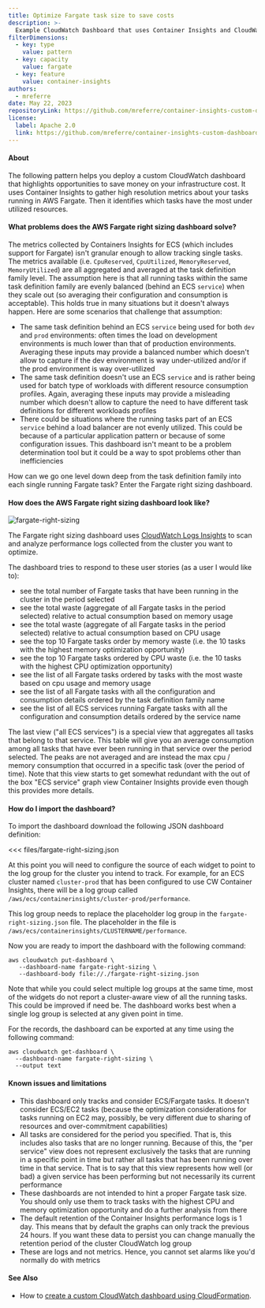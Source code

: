 ```yaml
---
title: Optimize Fargate task size to save costs
description: >-
  Example CloudWatch Dashboard that uses Container Insights and CloudWatch Log Insights queries to identify AWS Fargate tasks that are sized too large
filterDimensions:
  - key: type
    value: pattern
  - key: capacity
    value: fargate
  - key: feature
    value: container-insights
authors:
  - mreferre
date: May 22, 2023
repositoryLink: https://github.com/mreferre/container-insights-custom-dashboards
license:
  label: Apache 2.0
  link: https://github.com/mreferre/container-insights-custom-dashboards/blob/master/LICENSE
---
```


#### About

The following pattern helps you deploy a custom CloudWatch dashboard that highlights opportunities to save money on your infrastructure cost. It uses Container Insights to gather high resolution metrics about your tasks running in AWS Fargate. Then it identifies which tasks have the most under utilized resources.

#### What problems does the AWS Fargate right sizing dashboard solve?

The metrics collected by Containers Insights for ECS (which includes support for Fargate) isn't granular enough to allow tracking single tasks. The metrics available (i.e. `CpuReserved`, `CpuUtilized`, `MemoryReserved`, `MemoryUtilized`) are all aggregated and averaged at the task definition family level. The assumption here is that all running tasks within the same task definition family are evenly balanced (behind an ECS `service`) when they scale out (so averaging their configuration and consumption is acceptable). This holds true in many situations but it doesn't always happen. Here are some scenarios that challenge that assumption:

- The same task definition behind an ECS `service` being used for both `dev` and `prod` environments: often times the load on development environments is much lower than that of production environments. Averaging these inputs may provide a balanced number which doesn't allow to capture if the dev environment is way under-utilized and/or if the prod environment is way over-utilized
- The same task definition doesn't use an ECS `service` and is rather being used for batch type of workloads with different resource consumption profiles. Again, averaging these inputs may provide a misleading number which doesn't allow to capture the need to have different task definitions for different workloads profiles
- There could be situations where the running tasks part of an ECS `service` behind a load balancer are not evenly utilized. This could be because of a particular application pattern or because of some configuration issues. This dashboard isn't meant to be a problem determination tool but it could be a way to spot problems other than inefficiencies

How can we go one level down deep from the task definition family into each single running Fargate task? Enter the Fargate right sizing dashboard.

#### How does the AWS Fargate right sizing dashboard look like?

![fargate-right-sizing](files/fargate-right-sizing.png)

The Fargate right sizing dashboard uses [CloudWatch Logs Insights](https://docs.aws.amazon.com/AmazonCloudWatch/latest/logs/AnalyzingLogData.html) to scan and analyze performance logs collected from the cluster you want to optimize.

The dashboard tries to respond to these user stories (as a user I would like to):
- see the total number of Fargate tasks that have been running in the cluster in the period selected
- see the total waste (aggregate of all Fargate tasks in the period selected) relative to actual consumption based on memory usage
- see the total waste (aggregate of all Fargate tasks in the period selected) relative to actual consumption based on CPU usage
- see the top 10 Fargate tasks order by memory waste (i.e. the 10 tasks with the highest memory optimization opportunity)
- see the top 10 Fargate tasks ordered by CPU waste (i.e. the 10 tasks with the highest CPU optimization opportunity)
- see the list of all Fargate tasks ordered by tasks with the most waste based on cpu usage and memory usage
- see the list of all Fargate tasks with all the configuration and consumption details ordered by the task definition family name
- see the list of all ECS services running Fargate tasks with all the configuration and consumption details ordered by the service name

The last view ("all ECS services") is a special view that aggregates all tasks that belong to that service. This table will give you an average consumption among all tasks that have ever been running in that service over the period selected. The peaks are not averaged and are instead the max cpu / memory consumption that occurred in a specific task (over the period of time). Note that this view starts to get somewhat redundant with the out of the box "ECS service" graph view Container Insights provide even though this provides more details.

#### How do I import the dashboard?

To import the dashboard download the following JSON dashboard definition:

<<< files/fargate-right-sizing.json

At this point you will need to configure the source of each widget to point to the log group for the cluster you intend to track. For example, for an ECS cluster named `cluster-prod` that has been configured to use CW Container Insights, there will be a log group called `/aws/ecs/containerinsights/cluster-prod/performance`.

This log group needs to replace the placeholder log group in the `fargate-right-sizing.json` file. The placeholder in the file is `/aws/ecs/containerinsights/CLUSTERNAME/performance`.

Now you are ready to import the dashboard with the following command:
```shell
aws cloudwatch put-dashboard \
   --dashboard-name fargate-right-sizing \
   --dashboard-body file://./fargate-right-sizing.json
```

Note that while you could select multiple log groups at the same time, most of the widgets do not report a cluster-aware view of all the running tasks. This could be improved if need be. The dashboard works best when a single log group is selected at any given point in time.

For the records, the dashboard can be exported at any time using the following command:
```
aws cloudwatch get-dashboard \
  --dashboard-name fargate-right-sizing \
  --output text
```

#### Known issues and limitations

- This dashboard only tracks and consider ECS/Fargate tasks. It doesn't consider ECS/EC2 tasks (because the optimization considerations for tasks running on EC2 may, possibly, be very different due to sharing of resources and over-commitment capabilities)
- All tasks are considered for the period you specified. That is, this includes also tasks that are no longer running. Because of this, the "per service" view does not represent exclusively the tasks that are running in a specific point in time but rather all tasks that has been running over time in that service. That is to say that this view represents how well (or bad) a given service has been performing but not necessarily its current performance
- These dashboards are not intended to hint a proper Fargate task size. You should only use them to track tasks with the highest CPU and memory optimization opportunity and do a further analysis from there
- The default retention of the Container Insights performance logs is 1 day. This means that by default the graphs can only track the previous 24 hours. If you want these data to persist you can change manually the retention period of the cluster CloudWatch log group
- These are logs and not metrics. Hence, you cannot set alarms like you'd normally do with metrics

#### See Also

- How to [create a custom CloudWatch dashboard using CloudFormation](ecs-service-dashboard-cloudformation).